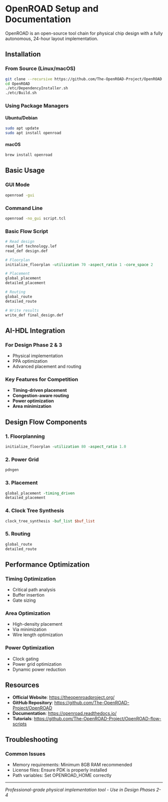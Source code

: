 # OpenROAD Setup and Documentation

OpenROAD is an open-source tool chain for physical chip design with a fully autonomous, 24-hour layout implementation.

## Installation

### From Source (Linux/macOS)
```bash
git clone --recursive https://github.com/The-OpenROAD-Project/OpenROAD.git
cd OpenROAD
./etc/DependencyInstaller.sh
./etc/Build.sh
```

### Using Package Managers

#### Ubuntu/Debian
```bash
sudo apt update
sudo apt install openroad
```

#### macOS
```bash
brew install openroad
```

## Basic Usage

### GUI Mode
```bash
openroad -gui
```

### Command Line
```bash
openroad -no_gui script.tcl
```

### Basic Flow Script
```tcl
# Read design
read_lef technology.lef
read_def design.def

# Floorplan
initialize_floorplan -utilization 70 -aspect_ratio 1 -core_space 2

# Placement
global_placement
detailed_placement

# Routing
global_route
detailed_route

# Write results
write_def final_design.def
```

## AI-HDL Integration

### For Design Phase 2 & 3
- Physical implementation
- PPA optimization
- Advanced placement and routing

### Key Features for Competition
- **Timing-driven placement**
- **Congestion-aware routing**
- **Power optimization**
- **Area minimization**

## Design Flow Components

### 1. Floorplanning
```tcl
initialize_floorplan -utilization 80 -aspect_ratio 1.0
```

### 2. Power Grid
```tcl
pdngen
```

### 3. Placement
```tcl
global_placement -timing_driven
detailed_placement
```

### 4. Clock Tree Synthesis
```tcl
clock_tree_synthesis -buf_list $buf_list
```

### 5. Routing
```tcl
global_route
detailed_route
```

## Performance Optimization

### Timing Optimization
- Critical path analysis
- Buffer insertion
- Gate sizing

### Area Optimization
- High-density placement
- Via minimization
- Wire length optimization

### Power Optimization
- Clock gating
- Power grid optimization
- Dynamic power reduction

## Resources

- **Official Website**: https://theopenroadproject.org/
- **GitHub Repository**: https://github.com/The-OpenROAD-Project/OpenROAD
- **Documentation**: https://openroad.readthedocs.io/
- **Tutorials**: https://github.com/The-OpenROAD-Project/OpenROAD-flow-scripts

## Troubleshooting

### Common Issues
- Memory requirements: Minimum 8GB RAM recommended
- License files: Ensure PDK is properly installed
- Path variables: Set OPENROAD_HOME correctly

---

*Professional-grade physical implementation tool - Use in Design Phases 2-4*
